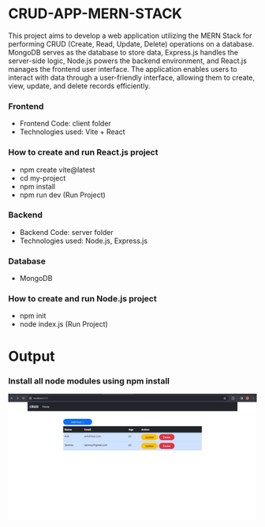 <!DOCTYPE html>
<html>
  <body>
    <h1> CRUD-APP-MERN-STACK </h1>
    <p>
 This project aims to develop a web application utilizing the MERN Stack for performing CRUD (Create, Read, Update, Delete) operations on a database. MongoDB serves as the database to store data, Express.js handles the server-side logic, Node.js powers the backend environment, and React.js manages the frontend user interface. The application enables users to interact with data through a user-friendly interface, allowing them to create, view, update, and delete records efficiently.
    </p>
    <h3>Frontend</h3>
    <ul>
      <li>Frontend Code: client folder</li>
      <li>Technologies used: Vite + React </li>
    </ul>
    <h3>How to create and run React.js project</h3>
    <ul>
      <li>npm create vite@latest</li>
      <li>cd my-project</li>
      <li>npm install</li>
      <li>npm run dev (Run Project)</li>
      </li>
    </ul>
    <h3>Backend</h3>
    <ul>
      <li>Backend Code: server folder</li>
      <li>Technologies used: Node.js, Express.js</li>
    </ul>
    <h3>Database</h3>
    <ul>
      <li>MongoDB</li>
    </ul>
    <h3>How to create and run Node.js project</h3>
    <ul>
      <li>npm init</li>
      <li>node index.js (Run Project)</li>
      </li>
    </ul>
    <h1>Output</h1>
    <h3>Install all node modules using npm install</h3>
    <img src="https://github.com/AvikSahaRoy/CRUD-APP-MERN-STACK/blob/main/Output.jpg">
    
  </body>
</html>
